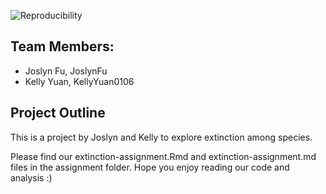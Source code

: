 
![Reproducibility](https://github.com/espm-157/extinction-yuan-fu/workflows/Reproducibility/badge.svg)

## Team Members:

- Joslyn Fu, JoslynFu
- Kelly Yuan, KellyYuan0106


## Project Outline

This is a project by Joslyn and Kelly to explore extinction among species. 


Please find our extinction-assignment.Rmd and extinction-assignment.md files in the assignment folder.
Hope you enjoy reading our code and analysis :)

